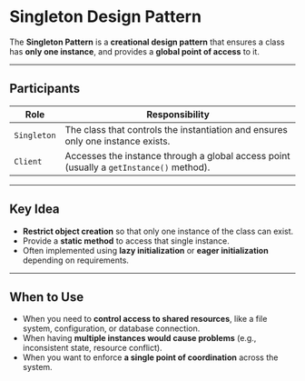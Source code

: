 # Singleton Design Pattern

The **Singleton Pattern** is a **creational design pattern** that ensures a class has **only one instance**, and provides a **global point of access** to it.

---

## Participants

| Role        | Responsibility                                                                 |
|-------------|----------------------------------------------------------------------------------|
| `Singleton` | The class that controls the instantiation and ensures only one instance exists. |
| `Client`    | Accesses the instance through a global access point (usually a `getInstance()` method). |

---

## Key Idea

- **Restrict object creation** so that only one instance of the class can exist.
- Provide a **static method** to access that single instance.
- Often implemented using **lazy initialization** or **eager initialization** depending on requirements.

---

## When to Use

- When you need to **control access to shared resources**, like a file system, configuration, or database connection.
- When having **multiple instances would cause problems** (e.g., inconsistent state, resource conflict).
- When you want to enforce **a single point of coordination** across the system.